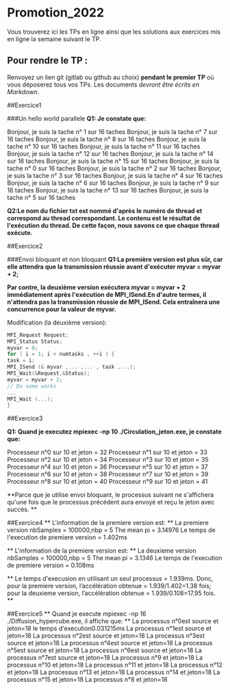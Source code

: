 # Promotion_2022

Vous trouverez ici les TPs en ligne ainsi que les solutions aux exercices mis en ligne la semaine suivant le TP.

## Pour rendre le TP : 

Renvoyez un lien git (gitlab ou github au choix) **pendant le premier TP** où vous déposerez tous vos TPs. Les documents *devront être écrits en Markdown*.

##Exercice1

###Un hello world parallele
**Q1: Je constate que:**

Bonjour, je suis la tache n° 1 sur 16 taches
Bonjour, je suis la tache n° 7 sur 16 taches
Bonjour, je suis la tache n° 8 sur 16 taches
Bonjour, je suis la tache n° 10 sur 16 taches
Bonjour, je suis la tache n° 11 sur 16 taches
Bonjour, je suis la tache n° 12 sur 16 taches
Bonjour, je suis la tache n° 14 sur 16 taches
Bonjour, je suis la tache n° 15 sur 16 taches
Bonjour, je suis la tache n° 0 sur 16 taches
Bonjour, je suis la tache n° 2 sur 16 taches
Bonjour, je suis la tache n° 3 sur 16 taches
Bonjour, je suis la tache n° 4 sur 16 taches
Bonjour, je suis la tache n° 6 sur 16 taches
Bonjour, je suis la tache n° 9 sur 16 taches
Bonjour, je suis la tache n° 13 sur 16 taches
Bonjour, je suis la tache n° 5 sur 16 taches

**Q2:Le nom du fichier txt est nommé d'après le numéro de thread et correspond au thread correspondant. Le contenu est le résultat de l'exécution du thread. De cette façon, nous savons ce que chaque thread exécute.**

##Exercice2

###Envoi bloquant et non bloquant
**Q1:La première version est plus sûr, car elle attendra que la transmission réussie avant d'exécuter myvar = myvar + 2;**

**Par contre, la deuxième version  exécutera myvar = myvar + 2 immédiatement après l'exécution de MPI_ISend.En d'autre termes, il n'attendra pas la transmission réussie de MPI_ISend. Cela entraînera une concurrence pour la valeur de myvar.**

Modification (la deuxième version):
```cpp
MPI_Request Request;
MPI_Status Status;
myvar = 0;
for ( i = 1; i < numtasks , ++i ) {
task = i;
MPI_ISend (& myvar ,... ,... , task ,...);
MPI_Wait(&Request,&Status);
myvar = myvar + 2;
// Do some works
...
MPI_Wait (...);
}
```

##Exercice3

**Q1: Quand je executez mpiexec -np 10 ./Circulation_jeton.exe, je constate que:**

Processeur n°0 sur 10 et jeton = 32
Processeur n°1 sur 10 et jeton = 33
Processeur n°2 sur 10 et jeton = 34
Processeur n°3 sur 10 et jeton = 35
Processeur n°4 sur 10 et jeton = 36
Processeur n°5 sur 10 et jeton = 37
Processeur n°6 sur 10 et jeton = 38
Processeur n°7 sur 10 et jeton = 39
Processeur n°8 sur 10 et jeton = 40
Processeur n°9 sur 10 et jeton = 41

**Parce que je utilise envoi bloquant, le processus suivant ne s'affichera qu'une fois que le processus précédent aura envoyé et reçu le jeton avec succès.
**

##Exercice4
**
L'information de la premiere version est:
**
La premiere version
nbSamples = 100000,nbp = 5
The mean pi = 3.14976
Le temps de l'execution de premiere version = 1.402ms

**
L'information de la premiere version est:
**
La deuxieme version
nbSamples = 100000,nbp = 5
The mean pi = 3.1346
Le temps de l'execution de premiere version = 0.108ms

**
Le temps d'execusion en utilisant un seul processus = 1.939ms.
Donc, pour la premiere version, l’accélération obtenue = 1.939/1.402=1.38 fois;
 pour la deuxieme version, l’accélération obtenue = 1.939/0.108=17.95 fois.
**

##Exercice5
**
Quand je execute mpiexec -np 16 ./Diffusion_hypercube.exe, il affiche que:
**
La processus n°0est source et jeton=18
le temps d'execution0.031215ms
La processus n°1est source et jeton=18
La processus n°2est source et jeton=18
La processus n°3est source et jeton=18
La processus n°4est source et jeton=18
La processus n°5est source et jeton=18
La processus n°6est source et jeton=18
La processus n°7est source et jeton=18
La processus n°9 et jeton=18
La processus n°10 et jeton=18
La processus n°11 et jeton=18
La processus n°12 et jeton=18
La processus n°13 et jeton=18
La processus n°14 et jeton=18
La processus n°15 et jeton=18
La processus n°8 et jeton=18
